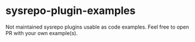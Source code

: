 # sysrepo-plugin-examples
Not maintained sysrepo plugins usable as code examples. Feel free to open PR with your own example(s).
